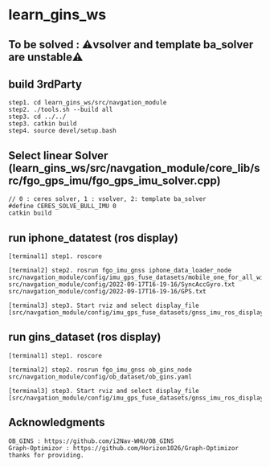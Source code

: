 # learn_gins_ws
## To be solved : ⚠️vsolver and template ba_solver are unstable⚠️


## build 3rdParty
```
step1. cd learn_gins_ws/src/navgation_module
step2. ./tools.sh --build all
step3. cd ../../
step3. catkin build
step4. source devel/setup.bash
```
## Select linear Solver (learn_gins_ws/src/navgation_module/core_lib/src/fgo_gps_imu/fgo_gps_imu_solver.cpp)
```
// 0 : ceres solver, 1 : vsolver, 2: template ba_solver
#define CERES_SOLVE_BULL_IMU 0
catkin build
```

## run iphone_datatest (ros display)
```
[terminal1] step1. roscore 

[terminal2] step2. rosrun fgo_imu_gnss iphone_data_loader_node src/navgation_module/config/imu_gps_fuse_datasets/mobile_one_for_all_withgps.yaml src/navgation_module/config/2022-09-17T16-19-16/SyncAccGyro.txt src/navgation_module/config/2022-09-17T16-19-16/GPS.txt 

[terminal3] step3. Start rviz and select display_file [src/navgation_module/config/imu_gps_fuse_datasets/gnss_imu_ros_display.rviz]
```


## run gins_dataset (ros display)
```
[terminal1] step1. roscore 

[terminal2] step2. rosrun fgo_imu_gnss ob_gins_node src/navgation_module/config/ob_dataset/ob_gins.yaml

[terminal3] step3. Start rviz and select display_file [src/navgation_module/config/imu_gps_fuse_datasets/gnss_imu_ros_display.rviz]
```


## Acknowledgments
```
OB_GINS : https://github.com/i2Nav-WHU/OB_GINS
Graph-Optimizor : https://github.com/Horizon1026/Graph-Optimizor
thanks for providing.
```


